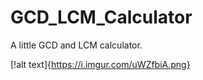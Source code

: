 # GCD_LCM_Calculator

A little GCD and LCM calculator.  

[!alt text]{https://i.imgur.com/uWZfbiA.png}
